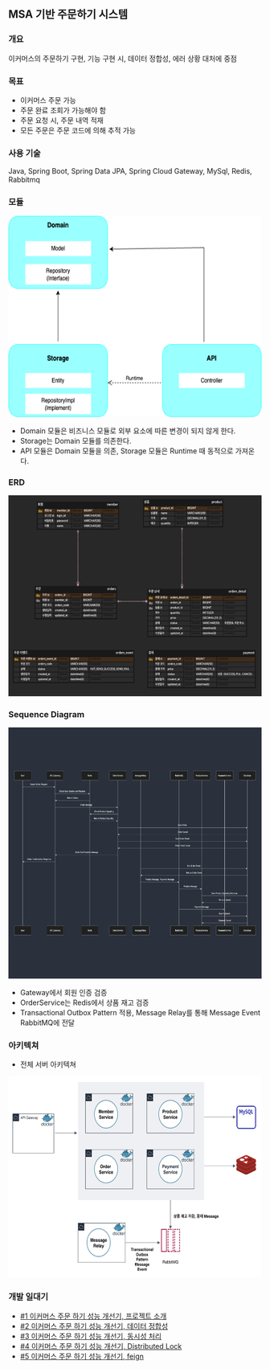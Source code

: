 ## MSA 기반 주문하기 시스템

### 개요
이커머스의 주문하기 구현, 기능 구현 시, 데이터 정합성, 에러 상황 대처에 중점

### 목표
- 이커머스 주문 가능
- 주문 완료 조회가 가능해야 함
- 주문 요청 시, 주문 내역 적재
- 모든 주문은 주문 코드에 의해 추적 가능

### 사용 기술
Java, Spring Boot, Spring Data JPA, Spring Cloud Gateway, MySql, Redis, Rabbitmq

### 모듈
<img src="./images/상품주문하기-모듈 아키텍쳐.png" width="650" height="400">

- Domain 모듈은 비즈니스 모듈로 외부 요소에 따른 변경이 되지 않게 한다.
- Storage는 Domain 모듈를 의존한다.
- API 모듈은 Domain 모듈을 의존, Storage 모듈은 Runtime 때 동적으로 가져온다.

### ERD
<img src="./images/ecommerce_erd.png" width="650" height="400">

### Sequence Diagram
<img src="./images/주문시퀀스다이어그램.png" width="700" height="500">

- Gateway에서 회원 인증 검증
- OrderService는 Redis에서 상품 재고 검증
- Transactional Outbox Pattern 적용, Message Relay를 통해 Message Event RabbitMQ에 전달

### 아키텍쳐
- 전체 서버 아키텍쳐
<img src="./images/이커머스_상품주문하기_전체서버아키텍쳐.png" width="650" height="400">

### 개발 일대기

- [#1 이커머스 주문 하기 성능 개선기, 프로젝트 소개](https://github.com/zzangoobrother/study-organization/blob/main/project/ecommerce/1.%20%EC%9D%B4%EC%BB%A4%EB%A8%B8%EC%8A%A4%20%EC%A3%BC%EB%AC%B8%20%ED%95%98%EA%B8%B0%20%EC%84%B1%EB%8A%A5%20%EA%B0%9C%EC%84%A0%EA%B8%B0%2C%20%ED%94%84%EB%A1%9C%EC%A0%9D%ED%8A%B8%20%EC%86%8C%EA%B0%9C.md)
- [#2 이커머스 주문 하기 성능 개선기, 데이터 정합성](https://github.com/zzangoobrother/study-organization/blob/main/project/ecommerce/2.%20%EC%9D%B4%EC%BB%A4%EB%A8%B8%EC%8A%A4%20%EC%A3%BC%EB%AC%B8%20%ED%95%98%EA%B8%B0%20%EC%84%B1%EB%8A%A5%20%EA%B0%9C%EC%84%A0%EA%B8%B0%2C%20%EB%8D%B0%EC%9D%B4%ED%84%B0%20%EC%A0%95%ED%95%A9%EC%84%B1.md)
- [#3 이커머스 주문 하기 성능 개선기, 동시성 처리](https://github.com/zzangoobrother/study-organization/blob/main/project/ecommerce/3.%20%EC%9D%B4%EC%BB%A4%EB%A8%B8%EC%8A%A4%20%EC%A3%BC%EB%AC%B8%20%ED%95%98%EA%B8%B0%20%EC%84%B1%EB%8A%A5%20%EA%B0%9C%EC%84%A0%EA%B8%B0%2C%20%EB%8F%99%EC%8B%9C%EC%84%B1%20%EC%B2%98%EB%A6%AC.md)
- [#4 이커머스 주문 하기 성능 개선기, Distributed Lock](https://github.com/zzangoobrother/study-organization/blob/main/project/ecommerce/4.%20%EC%9D%B4%EC%BB%A4%EB%A8%B8%EC%8A%A4%20%EC%A3%BC%EB%AC%B8%20%ED%95%98%EA%B8%B0%20%EC%84%B1%EB%8A%A5%20%EA%B0%9C%EC%84%A0%EA%B8%B0%2C%20Distributed%20Lock.md)
- [#5 이커머스 주문 하기 성능 개선기, feign](https://github.com/zzangoobrother/study-organization/blob/main/project/ecommerce/5.%20%EC%9D%B4%EC%BB%A4%EB%A8%B8%EC%8A%A4%20%EC%A3%BC%EB%AC%B8%20%ED%95%98%EA%B8%B0%20%EC%84%B1%EB%8A%A5%20%EA%B0%9C%EC%84%A0%EA%B8%B0%2C%20feign.md)
